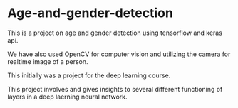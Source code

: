 # Age-and-gender-detection

This is a project on age and gender detection using tensorflow and keras api.


We have also used OpenCV for computer vision and utilizing the camera for realtime image of a person.

This initially was a project for the deep learning course.

This project involves and gives insights to several different functioning of layers in a deep laerning neural network.
